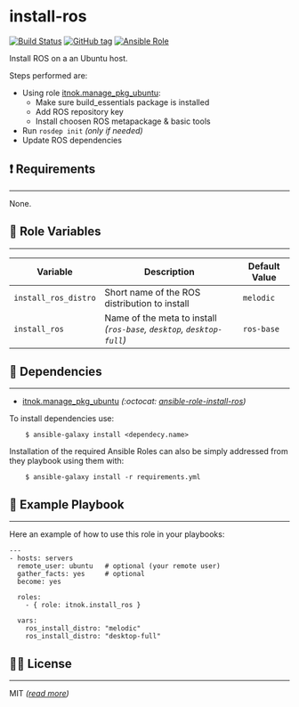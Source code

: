 install-ros
===========

[![Build Status](https://travis-ci.org/itnok/ansible-role-install-ros.svg?branch=master)](https://travis-ci.org/itnok/ansible-role-install-ros) [![GitHub tag](https://img.shields.io/github/v/tag/itnok/ansible-role-install-ros?sort=semver)](https://github.com/itnok/ansible-role-install-ros/tags/) [![Ansible Role](https://img.shields.io/ansible/role/47006)](https://galaxy.ansible.com/itnok/install_ros)

Install ROS on a an Ubuntu host.

Steps performed are:

  - Using role [itnok.manage_pkg_ubuntu](https://galaxy.ansible.com/itnok/manage_pkg_ubuntu):
    * Make sure build_essentials package is installed
    * Add ROS repository key
    * Install choosen ROS metapackage & basic tools
  - Run `rosdep init` _(only if needed)_
  - Update ROS dependencies


## :exclamation: Requirements
-----------------------------

None.


## :abcd: Role Variables
------------------------

| Variable                | Description                                                             | Default Value       |
|-------------------------|-------------------------------------------------------------------------|---------------------|
| `install_ros_distro`    | Short name of the ROS distribution to install                           | `melodic`           |
| `install_ros`           | Name of the meta to install _(`ros-base`, `desktop`, `desktop-full`)_   | `ros-base`          |


## :link: Dependencies
----------------------

- [itnok.manage_pkg_ubuntu](https://galaxy.ansible.com/itnok/manage_pkg_ubuntu) _(:octocat: [ansible-role-install-ros](https://github.com/itnok/ansible-role-install-ros))_

To install dependencies use:
```
    $ ansible-galaxy install <dependecy.name>
```

Installation of the required Ansible Roles can also be simply addressed from they playbook using them with:
```
    $ ansible-galaxy install -r requirements.yml
```


## :notebook: Example Playbook
------------------------------

Here an example of how to use this role in your playbooks:

```
---
- hosts: servers
  remote_user: ubuntu   # optional (your remote user)
  gather_facts: yes     # optional
  become: yes

  roles:
    - { role: itnok.install_ros }

  vars:
    ros_install_distro: "melodic"
    ros_install_distro: "desktop-full"
```

## :guardsman: License
----------------------

MIT _([read more](LICENSE.md))_
